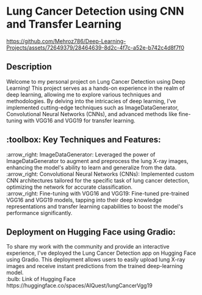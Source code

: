 <h1>Lung Cancer Detection using CNN and Transfer Learning</h1>

https://github.com/Mehroz786/Deep-Learning-Projects/assets/72649379/28464639-8d2c-4f7c-a52e-b742c4d8f7f0

<h2>Description</h2>
Welcome to my personal project on Lung Cancer Detection using Deep Learning! 
This project serves as a hands-on experience in the realm of deep learning, 
allowing me to explore various techniques and methodologies. 
By delving into the intricacies of deep learning, 
I've implemented cutting-edge techniques such as ImageDataGenerator, Convolutional Neural Networks (CNNs), and advanced methods like fine-tuning with VGG16 and VGG19 for transfer learning.

<h2>	:toolbox: Key Techniques and Features:</h2>
:arrow_right: ImageDataGenerator: Leveraged the power of ImageDataGenerator to augment and preprocess the lung X-ray images, enhancing the model's ability to learn and generalize from the data.
<br>:arrow_right: Convolutional Neural Networks (CNNs): Implemented custom CNN architectures tailored for the specific task of lung cancer detection, optimizing the network for accurate classification.
<br>:arrow_right: Fine-tuning with VGG16 and VGG19: Fine-tuned pre-trained VGG16 and VGG19 models, tapping into their deep knowledge representations and transfer learning capabilities to boost the model's performance significantly.

<h2>Deployment on Hugging Face using Gradio:</h2>
To share my work with the community and provide an interactive experience, I've deployed the Lung Cancer Detection app on Hugging Face using Gradio. 
This deployment allows users to easily upload lung X-ray images and receive instant predictions from the trained deep-learning model.
<br>
	:bulb: Link of Hugging Face https://huggingface.co/spaces/AIQuest/lungCancerVgg19 
